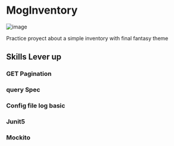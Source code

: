 # MogInventory
![image](https://github.com/user-attachments/assets/67dbc81a-8ce6-41d6-89d1-3e6c2e8dd1c5)


Practice proyect about a simple inventory with final fantasy theme


## Skills Lever up
### GET Pagination
### query Spec
### Config file log basic
### Junit5
### Mockito


